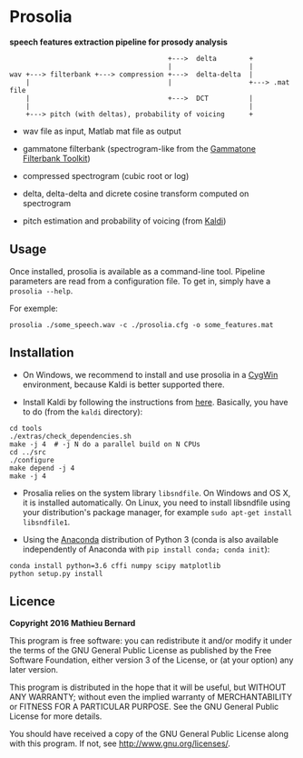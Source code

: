 # Prosolia

**speech features extraction pipeline for prosody analysis**

``` text
                                       +--->  delta        +
                                       |                   |
wav +---> filterbank +---> compression +--->  delta-delta  |
    |                                  |                   +---> .mat file
    |                                  +--->  DCT          |
    |                                                      |
    +---> pitch (with deltas), probability of voicing      +
```

* wav file as input, Matlab mat file as output

* gammatone filterbank (spectrogram-like from the
  [Gammatone Filterbank Toolkit](https://github.com/detly/gammatone))

* compressed spectrogram (cubic root or log)

* delta, delta-delta and dicrete cosine transform computed on spectrogram

* pitch estimation and probability of voicing (from
  [Kaldi](http://kaldi-asr.org))


## Usage

Once installed, prosolia is available as a command-line tool. Pipeline
parameters are read from a configuration file. To get in, simply have
a `prosolia --help`.

For exemple:

``` shell
prosolia ./some_speech.wav -c ./prosolia.cfg -o some_features.mat
```

## Installation

* On Windows, we recommend to install and use prosolia in a
  [CygWin](https://cygwin.com) environment, because Kaldi is better
  supported there.

* Install Kaldi by following the instructions from
  [here](http://kaldi-asr.org/doc/install.html). Basically, you have
  to do (from the `kaldi` directory):

``` shell
cd tools
./extras/check_dependencies.sh
make -j 4  # -j N do a parallel build on N CPUs
cd ../src
./configure
make depend -j 4
make -j 4
```
* Prosalia relies on the system library `libsndfile`. On Windows and
  OS X, it is installed automatically. On Linux, you need to install
  libsndfile using your distribution's package manager, for example
  `sudo apt-get install libsndfile1`.

* Using the [Anaconda](http://continuum.io/downloads) distribution of
  Python 3 (conda is also available independently of Anaconda with
  `pip install conda; conda init`):

``` shell
conda install python=3.6 cffi numpy scipy matplotlib
python setup.py install
```

## Licence

**Copyright 2016 Mathieu Bernard**

This program is free software: you can redistribute it and/or modify
it under the terms of the GNU General Public License as published by
the Free Software Foundation, either version 3 of the License, or
(at your option) any later version.

This program is distributed in the hope that it will be useful,
but WITHOUT ANY WARRANTY; without even the implied warranty of
MERCHANTABILITY or FITNESS FOR A PARTICULAR PURPOSE.  See the
GNU General Public License for more details.

You should have received a copy of the GNU General Public License
along with this program. If not, see <http://www.gnu.org/licenses/>.

